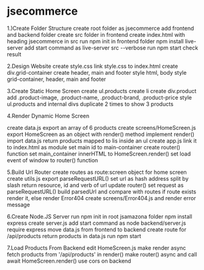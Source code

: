 # jsecommerce

1.)Create Folder Structure
create root folder as jsecommerce
add frontend and backend folder
create src folder in frontend
create index.html with heading jsecommerce in src
run npm init in frontend folder
npm install live-server
add start command as live-server src --verbose
run npm start
check result

2.Design Website
create style.css
link style.css to index.html
create div.grid-container
create header, main and footer
style html, body
style grid-container, header, main and footer

3.Create Static Home Screen
create ul.products
create li
create div.product
add .product-image, .product-name, .product-brand, .product-price
style ul.products and internal divs
duplicate 2 times to show 3 products

4.Render Dynamic Home Screen

create data.js
export an array of 6 products
create screens/HomeScreen.js
export HomeScreen as an object with render() method
implement render()
import data.js
return products mapped to lis inside an ul
create app.js
link it to index.html as module
set main id to main-container
create router() function
set main_container innerHTML to HomeScreen.render()
set load event of window to router() function

5.Build Url Router
create routes as route:screen object for home screen
create utils.js
export parseRequestURL()
set url as hash address split by slash
return resource, id and verb of url
update router()
set request as parseRequestURL()
build parsedUrl and compare with routes
if route exists render it, else render Error404
create screens/Error404.js and render error message

6.Create Node.JS Server
run npm init in root jsamazona folder
npm install express
create server.js
add start command as node backend/server.js
require express
move data.js from frontend to backend
create route for /api/products
return products in data.js
run npm start

7.Load Products From Backend
edit HomeScreen.js
make render async
fetch products from '/api/products' in render()
make router() async and call await HomeScreen.render()
use cors on backend
